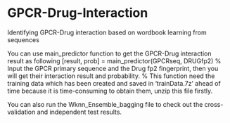 # GPCR-Drug-Interaction
Identifying GPCR-Drug interaction based on wordbook learning from sequences

You can use main_predictor function to get the GPCR-Drug interaction result as following
[result, prob] = main_predictor(GPCRseq, DRUGfp2)
% Input the GPCR primary sequence and the Drug fp2 fingerprint, then you will get their interaction result and probability.
% This function need the training data which has been created and saved in ‘trainData.7z’ ahead of time because it is time-consuming to obtain them, unzip this file firstly. 

You can also run the Wknn_Ensemble_bagging file to check out the cross-validation and independent test results.
